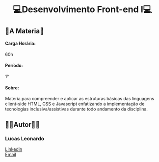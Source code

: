 <h1 align="center">💻Desenvolvimento Front-end I💻</h1>

<h2 id="about">📜A Materia📜</h2>
<h4>Carga Horária:</h4> 60h <br/>
<h4>Período:</h4> 1° <br/>
<h4>Sobre:</h4> Materia para compreender e aplicar as estruturas básicas das linguagens client-side HTML, CSS e
Javascript enfatizando a implementação de tecnologias inclusiva/assistivas durante todo andamento da disciplina.

<br />
<h2 id="owner">🧔🏻Autor🧔🏻</h2>

<h3>Lucas Leonardo</h3>

[Linkedin](https://www.linkedin.com/in/caslujpg/)</br>
[Email](caslujpg@gmail.com)
